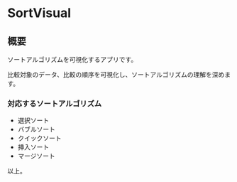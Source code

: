 # SortVisual

## 概要

ソートアルゴリズムを可視化するアプリです。

比較対象のデータ、比較の順序を可視化し、ソートアルゴリズムの理解を深めます。

### 対応するソートアルゴリズム

- 選択ソート
- バブルソート
- クイックソート
- 挿入ソート
- マージソート

以上。
